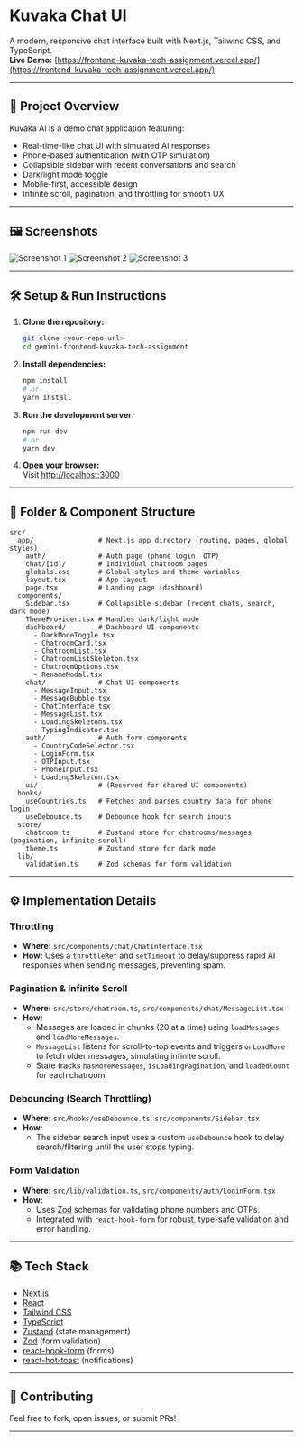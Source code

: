 # Kuvaka Chat UI

A modern, responsive chat interface built with Next.js, Tailwind CSS, and TypeScript.  
**Live Demo:** [https://frontend-kuvaka-tech-assignment.vercel.app/](https://frontend-kuvaka-tech-assignment.vercel.app/)

---

## 🚀 Project Overview

Kuvaka AI is a demo chat application featuring:
- Real-time-like chat UI with simulated AI responses
- Phone-based authentication (with OTP simulation)
- Collapsible sidebar with recent conversations and search
- Dark/light mode toggle
- Mobile-first, accessible design
- Infinite scroll, pagination, and throttling for smooth UX

---

## 🖼️ Screenshots

![Screenshot 1](https://i.ibb.co/KzyVmbZ9/Screenshot-2025-07-17-000455.png)
![Screenshot 2](https://i.ibb.co/RTKQBF2p/Screenshot-2025-07-17-000723.png)
![Screenshot 3](https://i.ibb.co/bgfYhQPY/Screenshot-2025-07-17-000840.png)

---

## 🛠️ Setup & Run Instructions

1. **Clone the repository:**
   ```bash
   git clone <your-repo-url>
   cd gemini-frontend-kuvaka-tech-assignment
   ```

2. **Install dependencies:**
   ```bash
   npm install
   # or
   yarn install
   ```

3. **Run the development server:**
   ```bash
   npm run dev
   # or
   yarn dev
   ```

4. **Open your browser:**  
   Visit [http://localhost:3000](http://localhost:3000)

---

## 📁 Folder & Component Structure

```
src/
  app/                # Next.js app directory (routing, pages, global styles)
    auth/             # Auth page (phone login, OTP)
    chat/[id]/        # Individual chatroom pages
    globals.css       # Global styles and theme variables
    layout.tsx        # App layout
    page.tsx          # Landing page (dashboard)
  components/
    Sidebar.tsx       # Collapsible sidebar (recent chats, search, dark mode)
    ThemeProvider.tsx # Handles dark/light mode
    dashboard/        # Dashboard UI components
      - DarkModeToggle.tsx
      - ChatroomCard.tsx
      - ChatroomList.tsx
      - ChatroomListSkeleton.tsx
      - ChatroomOptions.tsx
      - RenameModal.tsx
    chat/             # Chat UI components
      - MessageInput.tsx
      - MessageBubble.tsx
      - ChatInterface.tsx
      - MessageList.tsx
      - LoadingSkeletons.tsx
      - TypingIndicator.tsx
    auth/             # Auth form components
      - CountryCodeSelector.tsx
      - LoginForm.tsx
      - OTPInput.tsx
      - PhoneInput.tsx
      - LoadingSkeleton.tsx
    ui/               # (Reserved for shared UI components)
  hooks/
    useCountries.ts   # Fetches and parses country data for phone login
    useDebounce.ts    # Debounce hook for search inputs
  store/
    chatroom.ts       # Zustand store for chatrooms/messages (pagination, infinite scroll)
    theme.ts          # Zustand store for dark mode
  lib/
    validation.ts     # Zod schemas for form validation
```

---

## ⚙️ Implementation Details

### Throttling
- **Where:** `src/components/chat/ChatInterface.tsx`
- **How:** Uses a `throttleRef` and `setTimeout` to delay/suppress rapid AI responses when sending messages, preventing spam.

### Pagination & Infinite Scroll
- **Where:** `src/store/chatroom.ts`, `src/components/chat/MessageList.tsx`
- **How:**  
  - Messages are loaded in chunks (20 at a time) using `loadMessages` and `loadMoreMessages`.
  - `MessageList` listens for scroll-to-top events and triggers `onLoadMore` to fetch older messages, simulating infinite scroll.
  - State tracks `hasMoreMessages`, `isLoadingPagination`, and `loadedCount` for each chatroom.

### Debouncing (Search Throttling)
- **Where:** `src/hooks/useDebounce.ts`, `src/components/Sidebar.tsx`
- **How:**  
  - The sidebar search input uses a custom `useDebounce` hook to delay search/filtering until the user stops typing.

### Form Validation
- **Where:** `src/lib/validation.ts`, `src/components/auth/LoginForm.tsx`
- **How:**  
  - Uses [Zod](https://zod.dev/) schemas for validating phone numbers and OTPs.
  - Integrated with `react-hook-form` for robust, type-safe validation and error handling.

---

## 📚 Tech Stack

- [Next.js](https://nextjs.org/)
- [React](https://react.dev/)
- [Tailwind CSS](https://tailwindcss.com/)
- [TypeScript](https://www.typescriptlang.org/)
- [Zustand](https://zustand-demo.pmnd.rs/) (state management)
- [Zod](https://zod.dev/) (form validation)
- [react-hook-form](https://react-hook-form.com/) (forms)
- [react-hot-toast](https://react-hot-toast.com/) (notifications)

---

## 🤝 Contributing

Feel free to fork, open issues, or submit PRs!

---
